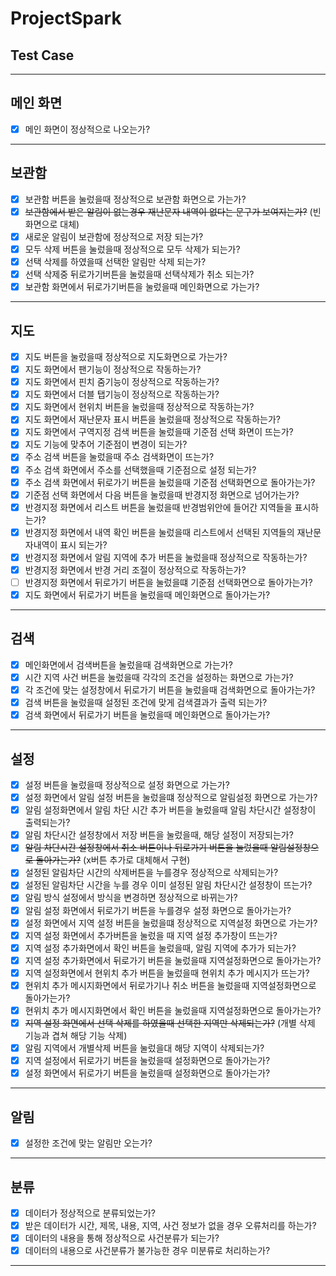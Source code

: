 # ProjectSpark

## Test Case
*****
## 메인 화면
- [x] 메인 화면이 정상적으로 나오는가?
*****
## 보관함
- [x] 보관함 버튼을 눌렀을때 정상적으로 보관함 화면으로 가는가?
- [x] ~~보관함에서 받은 알림이 없는경우 재난문자 내역이 없다는 문구가 보여지는가?~~
(빈 화면으로 대체)
- [x] 새로운 알림이 보관함에 정상적으로 저장 되는가?
- [x] 모두 삭제 버튼을 눌렀을때 정상적으로 모두 삭제가 되는가?
- [x] 선택 삭제를 하였을때 선택한 알림만 삭제 되는가?
- [x] 선택 삭제중 뒤로가기버튼을 눌렀을때 선택삭제가 취소 되는가?
- [x] 보관함 화면에서 뒤로가기버튼을 눌렀을때 메인화면으로 가는가?
*****
## 지도
- [x] 지도 버튼을 눌렀을때 정상적으로 지도화면으로 가는가?
- [x] 지도 화면에서 팬기능이 정상적으로 작동하는가?
- [x] 지도 화면에서 핀치 줌기능이 정상적으로 작동하는가?
- [x] 지도 화면에서 더블 탭기능이 정상적으로 작동하는가?
- [x] 지도 화면에서 현위치 버튼을 눌렀을때 정상적으로 작동하는가?
- [x] 지도 화면에서 재난문자 표시 버튼을 눌렀을때 정상적으로 작동하는가?
- [x] 지도 화면에서 구역지정 검색 버튼을 눌렀을때 기준점 선택 화면이 뜨는가?
- [x] 지도 기능에 맞추어 기준점이 변경이 되는가?
- [x] 주소 검색 버튼을 눌렀을때 주소 검색화면이 뜨는가?
- [x] 주소 검색 화면에서 주소를 선택했을때 기준점으로 설정 되는가?
- [x] 주소 검색 화면에서 뒤로가기 버튼을 눌렀을때 기준점 선택화면으로 돌아가는가?
- [x] 기준점 선택 화면에서 다음 버튼을 눌렀을때 반경지정 화면으로 넘어가는가?
- [x] 반경지정 화면에서 리스트 버튼을 눌렀을때 반경범위안에 들어간 지역들을 표시하는가?
- [x] 반경지정 화면에서 내역 확인 버튼을 눌렀을때 리스트에서 선택된 지역들의 재난문자내역이 표시 되는가?
- [x] 반경지정 화면에서 알림 지역에 추가 버튼을 눌렀을때 정상적으로 작동하는가?
- [x] 반경지정 화면에서 반경 거리 조절이 정상적으로 작동하는가?
- [ ] 반경지정 화면에서 뒤로가기 버튼을 눌렀을떄 기준점 선택화면으로 돌아가는가?
- [x] 지도 화면에서 뒤로가기 버튼을 눌렀을때 메인화면으로 돌아가는가?
*****
## 검색
- [x] 메인화면에서 검색버튼을 눌렀을때 검색화면으로 가는가?
- [x] 시간 지역 사건 버튼을 눌렀을때 각각의 조건을 설정하는 화면으로 가는가?
- [x] 각 조건에 맞는 설정창에서 뒤로가기 버튼을 눌렀을때 검색화면으로 돌아가는가?
- [x] 검색 버튼을 눌렀을때 설정된 조건에 맞게 검색결과가 출력 되는가?
- [x] 검색 화면에서 뒤로가기 버튼을 눌렀을때 메인화면으로 돌아가는가?
*****
## 설정
- [x] 설정 버튼을 눌렀을때 정상적으로 설정 화면으로 가는가?
- [x] 설정 화면에서 알림 설정 버튼을 눌렀을떄 정상적으로 알림설정 화면으로 가는가?
- [x] 알림 설정화면에서 알림 차단 시간 추가 버튼을 눌렀을때 알림 차단시간 설정창이 출력되는가?
- [x] 알림 차단시간 설정창에서 저장 버튼을 눌렀을때, 해당 설정이 저장되는가?
- [x] ~~알림 차단시간 설정창에서 취소 버튼이나 뒤로가기 버튼을 눌렀을때 알림설정창으로 돌아가는가?~~
(x버튼 추가로 대체해서 구현)
- [x] 설정된 알림차단 시간의 삭제버튼을 누를경우 정상적으로 삭제되는가?
- [x] 설정된 알림차단 시간을 누를 경우 이미 설정된 알림 차단시간 설정창이 뜨는가?
- [x] 알림 방식 설정에서 방식을 변경하면 정상적으로 바뀌는가?
- [x] 알림 설정 화면에서 뒤로가기 버튼을 누를경우 설정 화면으로 돌아가는가?
- [x] 설정 화면에서 지역 설정 버튼을 눌렀을떄 정상적으로 지역설정 화면으로 가는가?
- [x] 지역 설정 화면에서 추가버튼을 눌렀을 때 지역 설정 추가창이 뜨는가?
- [x] 지역 설정 추가화면에서 확인 버튼을 눌렀을때, 알림 지역에 추가가 되는가?
- [x] 지역 설정 추가화면에서 뒤로가기 버튼을 눌렀을때 지역설정화면으로 돌아가는가?
- [x] 지역 설정화면에서 현위치 추가 버튼을 눌렀을때 현위치 추가 메시지가 뜨는가?
- [x] 현위치 추가 메시지화면에서 뒤로가기나 취소 버튼을 눌렀을때 지역설정화면으로 돌아가는가?
- [x] 현위치 추가 메시지화면에서 확인 버튼을 눌렀을때 지역설정화면으로 돌아가는가?
- [x] ~~지역 설정 화면에서 선택 삭제를 하였을때 선택한 지역만 삭제되는가?~~
(개별 삭제 기능과 겹쳐 해당 기능 삭제)
- [x] 알림 지역에서 개별삭제 버튼을 눌렀을대 해당 지역이 삭제되는가?
- [x] 지역 설정에서 뒤로가기 버튼을 눌렀을때 설정화면으로 돌아가는가?
- [x] 설정 화면에서 뒤로가기 버튼을 눌렀을때 설정화면으로 돌아가는가?
*****
## 알림
- [x] 설정한 조건에 맞는 알림만 오는가?
*****
## 분류
- [x] 데이터가 정상적으로 분류되었는가?
- [x] 받은 데이터가 시간, 제목, 내용, 지역, 사건 정보가 없을 경우 오류처리를 하는가?
- [x] 데이터의 내용을 통해 정상적으로 사건분류가 되는가?
- [x] 데이터의 내용으로 사건분류가 불가능한 경우 미분류로 처리하는가?
*****
